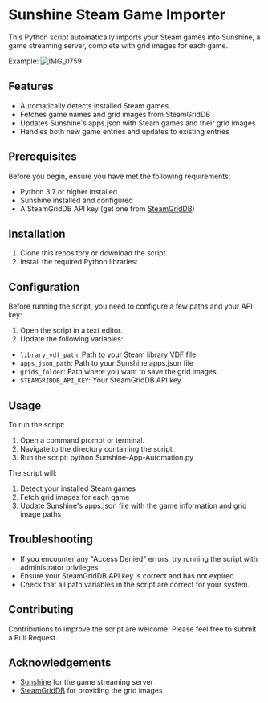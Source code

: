 # Sunshine Steam Game Importer

This Python script automatically imports your Steam games into Sunshine, a game streaming server, complete with grid images for each game. 

Example: 
![IMG_0759](https://github.com/user-attachments/assets/365301a4-57d8-4b5e-a9d6-5ba4573af638)

## Features

- Automatically detects installed Steam games
- Fetches game names and grid images from SteamGridDB
- Updates Sunshine's apps.json with Steam games and their grid images
- Handles both new game entries and updates to existing entries

## Prerequisites

Before you begin, ensure you have met the following requirements:

- Python 3.7 or higher installed
- Sunshine installed and configured
- A SteamGridDB API key (get one from [SteamGridDB](https://www.steamgriddb.com/profile/preferences/api))

## Installation

1. Clone this repository or download the script.
2. Install the required Python libraries:

## Configuration

Before running the script, you need to configure a few paths and your API key:

1. Open the script in a text editor.
2. Update the following variables:
- `library_vdf_path`: Path to your Steam library VDF file
- `apps_json_path`: Path to your Sunshine apps.json file
- `grids_folder`: Path where you want to save the grid images
- `STEAMGRIDDB_API_KEY`: Your SteamGridDB API key

## Usage

To run the script:
1. Open a command prompt or terminal.
2. Navigate to the directory containing the script.
3. Run the script: python Sunshine-App-Automation.py

The script will:
1. Detect your installed Steam games
2. Fetch grid images for each game
3. Update Sunshine's apps.json file with the game information and grid image paths

## Troubleshooting

- If you encounter any "Access Denied" errors, try running the script with administrator privileges.
- Ensure your SteamGridDB API key is correct and has not expired.
- Check that all path variables in the script are correct for your system.

## Contributing

Contributions to improve the script are welcome. Please feel free to submit a Pull Request.

## Acknowledgements

- [Sunshine](https://github.com/LizardByte/Sunshine) for the game streaming server
- [SteamGridDB](https://www.steamgriddb.com/) for providing the grid images
